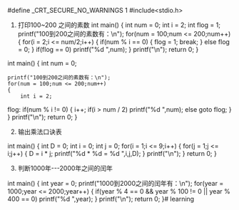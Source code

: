 #define _CRT_SECURE_NO_WARNINGS 1
#include<stdio.h>


1. 打印100~200 之间的素数
int main()
{
	int num = 0;
	int i = 2;
	int flog = 1;
	printf("100到200之间的素数有：\n");
	for(num = 100;num <= 200;num++)
	{
		for(i = 2;i <= num/2;i++)
		{
			if(num % i == 0)
			{
				flog = 1;
				break;
			}
			else
				flog = 0;
		}
		if(flog == 0)
		printf("%d ",num);
	}
	printf("\n");
	return 0;
}

int main()
{
	int num = 0;
	
	printf("100到200之间的素数有：\n");
	for(num = 100;num <= 200;num++)
	{
		int i = 2;
flog:
		if(num % i != 0)
		{
			i++;
			if(i > num / 2)
				printf("%d ",num);
			else
				goto flog;
		}
	}
	printf("\n");
	return 0;
}



2. 输出乘法口诀表

int main()
{
	int D = 0;
	int i = 0;
	int j = 0;
	for(i = 1;i <= 9;i++)
	{
		for(j = 1;j <= i;j++)
		{
			D = i * j;
			printf("%d * %d = %d ",i,j,D);
		}
		printf("\n");
	}
	return 0;
}

3. 判断1000年---2000年之间的闰年

int main()
{
	int year = 0;
	printf("1000到2000之间的闰年有：\n");
	for(year = 1000;year <= 2000;year++)
	{
		if(year % 4 == 0 && year % 100 != 0 || year % 400 == 0)
			printf("%d  ",year);
	}
	printf("\n");
	return 0;
}# learning
